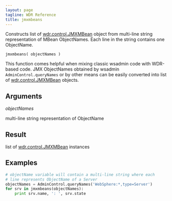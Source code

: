 ```yaml
---
layout: page
tagline: WDR Reference
title: jmxmbeans
---
```


Constructs list of [wdr.control.JMXMBean](wdr.control.JMXMBean.class.html) object from multi-line string representation of MBean ObjectNames. Each line in the string contains one ObjectName.

    jmxmbeans( objectNames )

This function comes helpful when mixing classic wsadmin code with WDR-based code. JMX ObjectNames obtained by wsadmin ``AdminControl.queryNames`` or by other means can be easily converted into list of [wdr.control.JMXMBean](wdr.control.JMXMBean.class.html) objects.

## Arguments

_objectNames_

multi-line string representation of ObjectName

## Result

list of [wdr.control.JMXMBean](wdr.control.JMXMBean.class.html) instances

## Examples

```python
# objectName variable will contain a multi-line string where each
# line represents ObjectName of a Server
objectNames = AdminControl.queryNames('WebSphere:*,type=Server')
for srv in jmxmbeans(objectNames):
    print srv.name, ': ', srv.state
```
